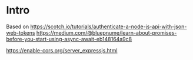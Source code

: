 # Intro

Based on https://scotch.io/tutorials/authenticate-a-node-js-api-with-json-web-tokens
https://medium.com/@bluepnume/learn-about-promises-before-you-start-using-async-await-eb148164a9c8

https://enable-cors.org/server_expressjs.html
